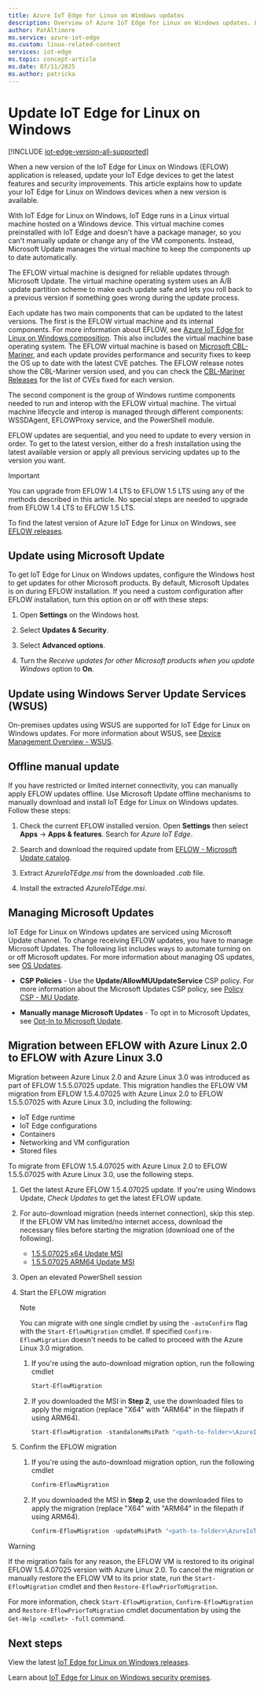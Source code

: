 ```yaml
---
title: Azure IoT Edge for Linux on Windows updates
description: Overview of Azure IoT Edge for Linux on Windows updates. Learn how to update your IoT Edge for Linux on Windows devices when a new version is available.
author: PatAltimore
ms.service: azure-iot-edge
ms.custom: linux-related-content
services: iot-edge
ms.topic: concept-article
ms.date: 07/11/2025
ms.author: patricka
---
```


# Update IoT Edge for Linux on Windows

[!INCLUDE [iot-edge-version-all-supported](includes/iot-edge-version-all-supported.md)]

When a new version of the IoT Edge for Linux on Windows (EFLOW) application is released, update your IoT Edge devices to get the latest features and security improvements. This article explains how to update your IoT Edge for Linux on Windows devices when a new version is available.


With IoT Edge for Linux on Windows, IoT Edge runs in a Linux virtual machine hosted on a Windows device. This virtual machine comes preinstalled with IoT Edge and doesn't have a package manager, so you can't manually update or change any of the VM components. Instead, Microsoft Update manages the virtual machine to keep the components up to date automatically.

The EFLOW virtual machine is designed for reliable updates through Microsoft Update. The virtual machine operating system uses an A/B update partition scheme to make each update safe and lets you roll back to a previous version if something goes wrong during the update process.

Each update has two main components that can be updated to the latest versions. The first is the EFLOW virtual machine and its internal components. For more information about EFLOW, see [Azure IoT Edge for Linux on Windows composition](./iot-edge-for-linux-on-windows.md). This also includes the virtual machine base operating system. The EFLOW virtual machine is based on [Microsoft CBL-Mariner](https://github.com/microsoft/CBL-Mariner), and each update provides performance and security fixes to keep the OS up to date with the latest CVE patches. The EFLOW release notes show the CBL-Mariner version used, and you can check the [CBL-Mariner Releases](https://github.com/microsoft/CBL-Mariner/releases) for the list of CVEs fixed for each version.

The second component is the group of Windows runtime components needed to run and interop with the EFLOW virtual machine. The virtual machine lifecycle and interop is managed through different components: WSSDAgent, EFLOWProxy service, and the PowerShell module. 

EFLOW updates are sequential, and you need to update to every version in order. To get to the latest version, either do a fresh installation using the latest available version or apply all previous servicing updates up to the version you want.

> [!IMPORTANT]
> You can upgrade from EFLOW 1.4 LTS to EFLOW 1.5 LTS using any of the methods described in this article. No special steps are needed to upgrade from EFLOW 1.4 LTS to EFLOW 1.5 LTS.

To find the latest version of Azure IoT Edge for Linux on Windows, see [EFLOW releases](https://aka.ms/AzEFLOW-Releases).

## Update using Microsoft Update

To get IoT Edge for Linux on Windows updates, configure the Windows host to get updates for other Microsoft products. By default, Microsoft Updates is on during EFLOW installation. If you need a custom configuration after EFLOW installation, turn this option on or off with these steps:

1. Open **Settings** on the Windows host.

1. Select **Updates & Security**.

1. Select **Advanced options**.

1. Turn the *Receive updates for other Microsoft products when you update Windows* option to **On**.


## Update using Windows Server Update Services (WSUS)

On-premises updates using WSUS are supported for IoT Edge for Linux on Windows updates. For more information about WSUS, see [Device Management Overview - WSUS](/windows/iot/iot-enterprise/device-management/device-management-overview#windows-server-update-services-wsus).


## Offline manual update

If you have restricted or limited internet connectivity, you can manually apply EFLOW updates offline. Use Microsoft Update offline mechanisms to manually download and install IoT Edge for Linux on Windows updates. Follow these steps:

1. Check the current EFLOW installed version. Open **Settings** then select **Apps** -> **Apps & features**. Search for *Azure IoT Edge*. 

1. Search and download the required update from [EFLOW - Microsoft Update catalog](https://www.catalog.update.microsoft.com/Search.aspx?q=Azure%20IoT%20Edge%20for%20Linux%20on%20Windows).

1. Extract *AzureIoTEdge.msi* from the downloaded *.cab* file.

1. Install the extracted *AzureIoTEdge.msi*.

## Managing Microsoft Updates

IoT Edge for Linux on Windows updates are serviced using Microsoft Update channel. To change receiving EFLOW updates, you have to manage Microsoft Updates. The following list includes ways to automate turning on or off Microsoft updates. For more information about managing OS updates, see [OS Updates](/windows/iot/iot-enterprise/os-features/updates#completely-turn-off-windows-updates).

- **CSP Policies** - Use the **Update/AllowMUUpdateService** CSP policy. For more information about the Microsoft Updates CSP policy, see [Policy CSP - MU Update](/windows/client-management/mdm/policy-csp-update#update-allowmuupdateservice).

- **Manually manage Microsoft Updates** - To opt in to Microsoft Updates, see [Opt-In to Microsoft Update](/windows/win32/wua_sdk/opt-in-to-microsoft-update).

## Migration between EFLOW with Azure Linux 2.0 to EFLOW with Azure Linux 3.0

Migration between Azure Linux 2.0 and Azure Linux 3.0 was introduced as part of EFLOW 1.5.5.07025 update. This migration handles the EFLOW VM migration from EFLOW 1.5.4.07025 with Azure Linux 2.0 to EFLOW 1.5.5.07025 with Azure Linux 3.0, including the following:
- IoT Edge runtime
- IoT Edge configurations
- Containers
- Networking and VM configuration
- Stored files

To migrate from EFLOW 1.5.4.07025 with Azure Linux 2.0 to EFLOW 1.5.5.07025 with Azure Linux 3.0, use the following steps.

1. Get the latest Azure EFLOW 1.5.4.07025 update. If you're using Windows Update, *Check Updates* to get the latest EFLOW update.
1. For auto-download migration (needs internet connection), skip this step. If the EFLOW VM has limited/no internet access, download the necessary files before starting the migration (download one of the following).
    - [1.5.5.07025 x64 Update MSI](https://aka.ms/AzEFLOW-Update-azl2-to-azl3_Update_x64)
    - [1.5.5.07025 ARM64 Update MSI](https://aka.ms/AzEFLOW-Update-azl2-to-azl3_Update_arm64)
1. Open an elevated PowerShell session
1. Start the EFLOW migration

    > [!NOTE]
    > You can migrate with one single cmdlet by using the `-autoConfirm` flag with the `Start-EflowMigration` cmdlet. If specified `Confirm-EflowMigration` doesn't needs to be called to proceed with the Azure Linux 3.0 migration.

    1. If you're using the auto-download migration option, run the following cmdlet
        ```powershell
        Start-EflowMigration
        ```
    1. If you downloaded the MSI in **Step 2**, use the downloaded files to apply the migration (replace "X64" with "ARM64" in the filepath if using ARM64).
        ```powershell
        Start-EflowMigration -standaloneMsiPath "<path-to-folder>\AzureIoTEdge_Update_LTS_1.5.5.07025_X64.msi" 
        ```
1. Confirm the EFLOW migration
    1. If you're using the auto-download migration option, run the following cmdlet
        ```powershell
        Confirm-EflowMigration
        ```
    1. If you downloaded the MSI in **Step 2**, use the downloaded files to apply the migration (replace "X64" with "ARM64" in the filepath if using ARM64).
        ```powershell
        Confirm-EflowMigration -updateMsiPath "<path-to-folder>\AzureIoTEdge_Update_LTS_1.5.5.07025_X64.msi" 
        ```

>[!WARNING]
> If the migration fails for any reason, the EFLOW VM is restored to its original EFLOW 1.5.4.07025 version with Azure Linux 2.0.
> To cancel the migration or manually restore the EFLOW VM to its prior state, run the `Start-EflowMigration` cmdlet and then `Restore-EflowPriorToMigration`.

For more information, check `Start-EflowMigration`, `Confirm-EflowMigration` and `Restore-EflowPriorToMigration` cmdlet documentation by using the `Get-Help <cmdlet> -full` command. 

## Next steps

View the latest [IoT Edge for Linux on Windows releases](https://github.com/Azure/iotedge-eflow/releases).

Learn about [IoT Edge for Linux on Windows security premises](./iot-edge-for-linux-on-windows-security.md).
